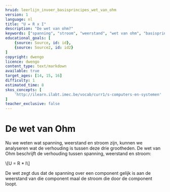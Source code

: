 ```yaml
---
hruid: leerlijn_invoer_basisprincipes_wet_van_ohm
version: 1
language: nl
title: "U = R x I"
description: "De wet van ohm?"
keywords: ["spanning", "stroom", "weerstand", "wet van ohm", "basisprincipes", "microcontroller", "µC", "arduino", "dwenguino"]
educational_goals: [
    {source: Source, id: id}, 
    {source: Source2, id: id2}
]
copyright: dwengo
licence: dwengo
content_type: text/markdown
available: true
target_ages: [14, 15, 16]
difficulty: 1
estimated_time: 8
skos_concepts: [
    'http://ilearn.ilabt.imec.be/vocab/curr1/s-computers-en-systemen'
]
teacher_exclusive: false
---
```


# De wet van Ohm

Nu we weten wat spanning, weerstand en stroom zijn, kunnen we analyseren wat de verhouding is tussen deze drie grootheden. De wet van Ohm beschrijft de verhouding tussen spanning, weerstand en stroom:

\\[U = R * I\\]

De wet zegt dus dat de spanning over een component gelijk is aan de weerstand van die component maal de stroom die door de component loopt. 
